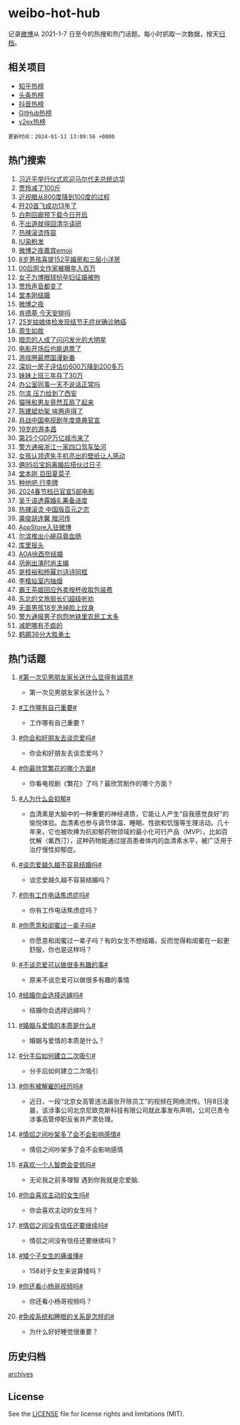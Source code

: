 # weibo-hot-hub

记录[微博](https://www.weibo.com)从 2021-1-7 日至今的热搜和热门话题。每小时抓取一次数据，按天[归档](archives)。

## 相关项目

- [知乎热榜](https://github.com/lonnyzhang423/zhihu-hot-hub)
- [头条热榜](https://github.com/lonnyzhang423/toutiao-hot-hub)
- [抖音热榜](https://github.com/lonnyzhang423/douyin-hot-hub)
- [GitHub热榜](https://github.com/lonnyzhang423/github-hot-hub)
- [v2ex热榜](https://github.com/lonnyzhang423/v2ex-hot-hub)


`更新时间：2024-01-11 13:09:56 +0800`

## 热门搜索

1. [习近平举行仪式欢迎马尔代夫总统访华](https://m.weibo.cn/search?containerid=100103type%3D1%26t%3D10%26q%3D%23%E4%B9%A0%E8%BF%91%E5%B9%B3%E4%B8%BE%E8%A1%8C%E4%BB%AA%E5%BC%8F%E6%AC%A2%E8%BF%8E%E9%A9%AC%E5%B0%94%E4%BB%A3%E5%A4%AB%E6%80%BB%E7%BB%9F%E8%AE%BF%E5%8D%8E%23&stream_entry_id=51&isnewpage=1&extparam=seat%3D1%26filter_type%3Drealtimehot%26q%3D%2523%25E4%25B9%25A0%25E8%25BF%2591%25E5%25B9%25B3%25E4%25B8%25BE%25E8%25A1%258C%25E4%25BB%25AA%25E5%25BC%258F%25E6%25AC%25A2%25E8%25BF%258E%25E9%25A9%25AC%25E5%25B0%2594%25E4%25BB%25A3%25E5%25A4%25AB%25E6%2580%25BB%25E7%25BB%259F%25E8%25AE%25BF%25E5%258D%258E%2523%26dgr%3D0%26pos%3D0%26stream_entry_id%3D51%26cate%3D10103%26c_type%3D51%26display_time%3D1704949795%26pre_seqid%3D17049497953440553846)
1. [贾玲减了100斤](https://m.weibo.cn/search?containerid=100103type%3D1%26t%3D10%26q%3D%E8%B4%BE%E7%8E%B2%E5%87%8F%E4%BA%86100%E6%96%A4&stream_entry_id=31&isnewpage=1&extparam=seat%3D1%26filter_type%3Drealtimehot%26band_rank%3D1%26stream_entry_id%3D31%26flag%3D4%26q%3D%25E8%25B4%25BE%25E7%258E%25B2%25E5%2587%258F%25E4%25BA%2586100%25E6%2596%25A4%26lcate%3D5001%26c_type%3D31%26dgr%3D0%26pos%3D0%26cate%3D5001%26realpos%3D1%26display_time%3D1704949795%26pre_seqid%3D17049497953440553846)
1. [近视眼从800度降到100度的过程](https://m.weibo.cn/search?containerid=100103type%3D1%26t%3D10%26q%3D%E8%BF%91%E8%A7%86%E7%9C%BC%E4%BB%8E800%E5%BA%A6%E9%99%8D%E5%88%B0100%E5%BA%A6%E7%9A%84%E8%BF%87%E7%A8%8B&stream_entry_id=31&isnewpage=1&extparam=seat%3D1%26filter_type%3Drealtimehot%26band_rank%3D2%26stream_entry_id%3D31%26flag%3D16%26q%3D%25E8%25BF%2591%25E8%25A7%2586%25E7%259C%25BC%25E4%25BB%258E800%25E5%25BA%25A6%25E9%2599%258D%25E5%2588%25B0100%25E5%25BA%25A6%25E7%259A%2584%25E8%25BF%2587%25E7%25A8%258B%26lcate%3D5001%26c_type%3D31%26dgr%3D0%26pos%3D1%26cate%3D5001%26realpos%3D2%26display_time%3D1704949795%26pre_seqid%3D17049497953440553846)
1. [歼20首飞成功13年了](https://m.weibo.cn/search?containerid=100103type%3D1%26t%3D10%26q%3D%23%E6%AD%BC20%E9%A6%96%E9%A3%9E%E6%88%90%E5%8A%9F13%E5%B9%B4%E4%BA%86%23&stream_entry_id=31&isnewpage=1&extparam=seat%3D1%26filter_type%3Drealtimehot%26band_rank%3D3%26stream_entry_id%3D31%26flag%3D0%26q%3D%2523%25E6%25AD%25BC20%25E9%25A6%2596%25E9%25A3%259E%25E6%2588%2590%25E5%258A%259F13%25E5%25B9%25B4%25E4%25BA%2586%2523%26lcate%3D5001%26c_type%3D31%26dgr%3D0%26pos%3D2%26cate%3D5001%26realpos%3D3%26display_time%3D1704949795%26pre_seqid%3D17049497953440553846)
1. [白荆回廊预下载今日开启](https://m.weibo.cn/search?containerid=100103type%3D1%26t%3D10%26q%3D%23%E7%99%BD%E8%8D%86%E5%9B%9E%E5%BB%8A%E9%A2%84%E4%B8%8B%E8%BD%BD%E4%BB%8A%E6%97%A5%E5%BC%80%E5%90%AF%23&stream_entry_id=31&isnewpage=1&extparam=seat%3D1%26filter_type%3Drealtimehot%26band_rank%3D4%26stream_entry_id%3D31%26topic_ad%3D1%26q%3D%2523%25E7%2599%25BD%25E8%258D%2586%25E5%259B%259E%25E5%25BB%258A%25E9%25A2%2584%25E4%25B8%258B%25E8%25BD%25BD%25E4%25BB%258A%25E6%2597%25A5%25E5%25BC%2580%25E5%2590%25AF%2523%26lcate%3D5001%26is_ad_pos%3D1%26c_type%3D31%26dgr%3D0%26pos%3D3%26cate%3D5001%26adid%3D218634%26display_time%3D1704949795%26pre_seqid%3D17049497953440553846)
1. [不出道就得回清华读研](https://m.weibo.cn/search?containerid=100103type%3D1%26t%3D10%26q%3D%E4%B8%8D%E5%87%BA%E9%81%93%E5%B0%B1%E5%BE%97%E5%9B%9E%E6%B8%85%E5%8D%8E%E8%AF%BB%E7%A0%94&stream_entry_id=31&isnewpage=1&extparam=seat%3D1%26filter_type%3Drealtimehot%26band_rank%3D4%26stream_entry_id%3D31%26flag%3D1%26q%3D%25E4%25B8%258D%25E5%2587%25BA%25E9%2581%2593%25E5%25B0%25B1%25E5%25BE%2597%25E5%259B%259E%25E6%25B8%2585%25E5%258D%258E%25E8%25AF%25BB%25E7%25A0%2594%26lcate%3D5001%26c_type%3D31%26dgr%3D0%26pos%3D4%26cate%3D5001%26realpos%3D4%26display_time%3D1704949795%26pre_seqid%3D17049497953440553846)
1. [热辣滚烫阵容](https://m.weibo.cn/search?containerid=100103type%3D1%26t%3D10%26q%3D%E7%83%AD%E8%BE%A3%E6%BB%9A%E7%83%AB%E9%98%B5%E5%AE%B9&stream_entry_id=31&isnewpage=1&extparam=seat%3D1%26filter_type%3Drealtimehot%26band_rank%3D5%26stream_entry_id%3D31%26flag%3D2%26q%3D%25E7%2583%25AD%25E8%25BE%25A3%25E6%25BB%259A%25E7%2583%25AB%25E9%2598%25B5%25E5%25AE%25B9%26lcate%3D5001%26c_type%3D31%26dgr%3D0%26pos%3D5%26cate%3D5001%26realpos%3D5%26display_time%3D1704949795%26pre_seqid%3D17049497953440553846)
1. [IU染粉发](https://m.weibo.cn/search?containerid=100103type%3D1%26t%3D10%26q%3D%23IU%E6%9F%93%E7%B2%89%E5%8F%91%23&stream_entry_id=31&isnewpage=1&extparam=seat%3D1%26filter_type%3Drealtimehot%26band_rank%3D6%26stream_entry_id%3D31%26flag%3D1%26q%3D%2523IU%25E6%259F%2593%25E7%25B2%2589%25E5%258F%2591%2523%26lcate%3D5001%26c_type%3D31%26dgr%3D0%26pos%3D6%26cate%3D5001%26realpos%3D6%26display_time%3D1704949795%26pre_seqid%3D17049497953440553846)
1. [微博之夜嘉宾emoji](https://m.weibo.cn/search?containerid=100103type%3D1%26t%3D10%26q%3D%E5%BE%AE%E5%8D%9A%E4%B9%8B%E5%A4%9C%E5%98%89%E5%AE%BEemoji&stream_entry_id=31&isnewpage=1&extparam=seat%3D1%26filter_type%3Drealtimehot%26band_rank%3D7%26stream_entry_id%3D31%26flag%3D1%26q%3D%25E5%25BE%25AE%25E5%258D%259A%25E4%25B9%258B%25E5%25A4%259C%25E5%2598%2589%25E5%25AE%25BEemoji%26lcate%3D5001%26c_type%3D31%26dgr%3D0%26pos%3D7%26cate%3D5001%26realpos%3D7%26display_time%3D1704949795%26pre_seqid%3D17049497953440553846)
1. [8岁男孩喜提152平婚房和三层小洋房](https://m.weibo.cn/search?containerid=100103type%3D1%26t%3D10%26q%3D%238%E5%B2%81%E7%94%B7%E5%AD%A9%E5%96%9C%E6%8F%90152%E5%B9%B3%E5%A9%9A%E6%88%BF%E5%92%8C%E4%B8%89%E5%B1%82%E5%B0%8F%E6%B4%8B%E6%88%BF%23&stream_entry_id=31&isnewpage=1&extparam=seat%3D1%26filter_type%3Drealtimehot%26band_rank%3D8%26stream_entry_id%3D31%26flag%3D0%26q%3D%25238%25E5%25B2%2581%25E7%2594%25B7%25E5%25AD%25A9%25E5%2596%259C%25E6%258F%2590152%25E5%25B9%25B3%25E5%25A9%259A%25E6%2588%25BF%25E5%2592%258C%25E4%25B8%2589%25E5%25B1%2582%25E5%25B0%258F%25E6%25B4%258B%25E6%2588%25BF%2523%26lcate%3D5001%26c_type%3D31%26dgr%3D0%26pos%3D8%26cate%3D5001%26realpos%3D8%26display_time%3D1704949795%26pre_seqid%3D17049497953440553846)
1. [00后网文作家被曝年入百万](https://m.weibo.cn/search?containerid=100103type%3D1%26t%3D10%26q%3D%2300%E5%90%8E%E7%BD%91%E6%96%87%E4%BD%9C%E5%AE%B6%E8%A2%AB%E6%9B%9D%E5%B9%B4%E5%85%A5%E7%99%BE%E4%B8%87%23&stream_entry_id=31&isnewpage=1&extparam=seat%3D1%26filter_type%3Drealtimehot%26band_rank%3D9%26stream_entry_id%3D31%26flag%3D0%26q%3D%252300%25E5%2590%258E%25E7%25BD%2591%25E6%2596%2587%25E4%25BD%259C%25E5%25AE%25B6%25E8%25A2%25AB%25E6%259B%259D%25E5%25B9%25B4%25E5%2585%25A5%25E7%2599%25BE%25E4%25B8%2587%2523%26lcate%3D5001%26c_type%3D31%26dgr%3D0%26pos%3D9%26cate%3D5001%26realpos%3D9%26display_time%3D1704949795%26pre_seqid%3D17049497953440553846)
1. [女子为博眼球扮孕妇征婚被拘](https://m.weibo.cn/search?containerid=100103type%3D1%26t%3D10%26q%3D%23%E5%A5%B3%E5%AD%90%E4%B8%BA%E5%8D%9A%E7%9C%BC%E7%90%83%E6%89%AE%E5%AD%95%E5%A6%87%E5%BE%81%E5%A9%9A%E8%A2%AB%E6%8B%98%23&stream_entry_id=31&isnewpage=1&extparam=seat%3D1%26filter_type%3Drealtimehot%26band_rank%3D10%26stream_entry_id%3D31%26flag%3D1%26q%3D%2523%25E5%25A5%25B3%25E5%25AD%2590%25E4%25B8%25BA%25E5%258D%259A%25E7%259C%25BC%25E7%2590%2583%25E6%2589%25AE%25E5%25AD%2595%25E5%25A6%2587%25E5%25BE%2581%25E5%25A9%259A%25E8%25A2%25AB%25E6%258B%2598%2523%26lcate%3D5001%26c_type%3D31%26dgr%3D0%26pos%3D10%26cate%3D5001%26realpos%3D10%26display_time%3D1704949795%26pre_seqid%3D17049497953440553846)
1. [贾玲声音都变了](https://m.weibo.cn/search?containerid=100103type%3D1%26t%3D10%26q%3D%E8%B4%BE%E7%8E%B2%E5%A3%B0%E9%9F%B3%E9%83%BD%E5%8F%98%E4%BA%86&stream_entry_id=31&isnewpage=1&extparam=seat%3D1%26filter_type%3Drealtimehot%26band_rank%3D11%26stream_entry_id%3D31%26flag%3D2%26q%3D%25E8%25B4%25BE%25E7%258E%25B2%25E5%25A3%25B0%25E9%259F%25B3%25E9%2583%25BD%25E5%258F%2598%25E4%25BA%2586%26lcate%3D5001%26c_type%3D31%26dgr%3D0%26pos%3D11%26cate%3D5001%26realpos%3D11%26display_time%3D1704949795%26pre_seqid%3D17049497953440553846)
1. [堂本刚结婚](https://m.weibo.cn/search?containerid=100103type%3D1%26t%3D10%26q%3D%23%E5%A0%82%E6%9C%AC%E5%88%9A%E7%BB%93%E5%A9%9A%23&stream_entry_id=31&isnewpage=1&extparam=seat%3D1%26filter_type%3Drealtimehot%26band_rank%3D12%26stream_entry_id%3D31%26flag%3D1%26q%3D%2523%25E5%25A0%2582%25E6%259C%25AC%25E5%2588%259A%25E7%25BB%2593%25E5%25A9%259A%2523%26lcate%3D5001%26c_type%3D31%26dgr%3D0%26pos%3D12%26cate%3D5001%26realpos%3D12%26display_time%3D1704949795%26pre_seqid%3D17049497953440553846)
1. [微博之夜](https://m.weibo.cn/search?containerid=100103type%3D1%26t%3D10%26q%3D%E5%BE%AE%E5%8D%9A%E4%B9%8B%E5%A4%9C&stream_entry_id=31&isnewpage=1&extparam=seat%3D1%26filter_type%3Drealtimehot%26band_rank%3D13%26stream_entry_id%3D31%26flag%3D1%26q%3D%25E5%25BE%25AE%25E5%258D%259A%25E4%25B9%258B%25E5%25A4%259C%26lcate%3D5001%26c_type%3D31%26dgr%3D0%26pos%3D13%26cate%3D5001%26realpos%3D13%26display_time%3D1704949795%26pre_seqid%3D17049497953440553846)
1. [肯德基 今天安排吗](https://m.weibo.cn/search?containerid=100103type%3D1%26t%3D10%26q%3D%E8%82%AF%E5%BE%B7%E5%9F%BA+%E4%BB%8A%E5%A4%A9%E5%AE%89%E6%8E%92%E5%90%97&stream_entry_id=31&isnewpage=1&extparam=seat%3D1%26filter_type%3Drealtimehot%26band_rank%3D14%26stream_entry_id%3D31%26flag%3D1%26q%3D%25E8%2582%25AF%25E5%25BE%25B7%25E5%259F%25BA%2520%25E4%25BB%258A%25E5%25A4%25A9%25E5%25AE%2589%25E6%258E%2592%25E5%2590%2597%26lcate%3D5001%26c_type%3D31%26dgr%3D0%26pos%3D14%26cate%3D5001%26realpos%3D14%26display_time%3D1704949795%26pre_seqid%3D17049497953440553846)
1. [25岁姑娘体检发现结节无症状确诊肺癌](https://m.weibo.cn/search?containerid=100103type%3D1%26t%3D10%26q%3D%2325%E5%B2%81%E5%A7%91%E5%A8%98%E4%BD%93%E6%A3%80%E5%8F%91%E7%8E%B0%E7%BB%93%E8%8A%82%E6%97%A0%E7%97%87%E7%8A%B6%E7%A1%AE%E8%AF%8A%E8%82%BA%E7%99%8C%23&stream_entry_id=31&isnewpage=1&extparam=seat%3D1%26filter_type%3Drealtimehot%26band_rank%3D15%26stream_entry_id%3D31%26flag%3D0%26q%3D%252325%25E5%25B2%2581%25E5%25A7%2591%25E5%25A8%2598%25E4%25BD%2593%25E6%25A3%2580%25E5%258F%2591%25E7%258E%25B0%25E7%25BB%2593%25E8%258A%2582%25E6%2597%25A0%25E7%2597%2587%25E7%258A%25B6%25E7%25A1%25AE%25E8%25AF%258A%25E8%2582%25BA%25E7%2599%258C%2523%26lcate%3D5001%26c_type%3D31%26dgr%3D0%26pos%3D15%26cate%3D5001%26realpos%3D15%26display_time%3D1704949795%26pre_seqid%3D17049497953440553846)
1. [周生如故](https://m.weibo.cn/search?containerid=100103type%3D1%26t%3D10%26q%3D%E5%91%A8%E7%94%9F%E5%A6%82%E6%95%85&stream_entry_id=31&isnewpage=1&extparam=seat%3D1%26filter_type%3Drealtimehot%26band_rank%3D16%26stream_entry_id%3D31%26flag%3D0%26q%3D%25E5%2591%25A8%25E7%2594%259F%25E5%25A6%2582%25E6%2595%2585%26lcate%3D5001%26c_type%3D31%26dgr%3D0%26pos%3D16%26cate%3D5001%26realpos%3D16%26display_time%3D1704949795%26pre_seqid%3D17049497953440553846)
1. [暗恋的人成了闪闪发光的大明星](https://m.weibo.cn/search?containerid=100103type%3D1%26t%3D10%26q%3D%E6%9A%97%E6%81%8B%E7%9A%84%E4%BA%BA%E6%88%90%E4%BA%86%E9%97%AA%E9%97%AA%E5%8F%91%E5%85%89%E7%9A%84%E5%A4%A7%E6%98%8E%E6%98%9F&stream_entry_id=31&isnewpage=1&extparam=seat%3D1%26filter_type%3Drealtimehot%26band_rank%3D17%26stream_entry_id%3D31%26flag%3D1%26q%3D%25E6%259A%2597%25E6%2581%258B%25E7%259A%2584%25E4%25BA%25BA%25E6%2588%2590%25E4%25BA%2586%25E9%2597%25AA%25E9%2597%25AA%25E5%258F%2591%25E5%2585%2589%25E7%259A%2584%25E5%25A4%25A7%25E6%2598%258E%25E6%2598%259F%26lcate%3D5001%26c_type%3D31%26dgr%3D0%26pos%3D17%26cate%3D5001%26realpos%3D17%26display_time%3D1704949795%26pre_seqid%3D17049497953440553846)
1. [电影开场后也能退票了](https://m.weibo.cn/search?containerid=100103type%3D1%26t%3D10%26q%3D%23%E7%94%B5%E5%BD%B1%E5%BC%80%E5%9C%BA%E5%90%8E%E4%B9%9F%E8%83%BD%E9%80%80%E7%A5%A8%E4%BA%86%23&stream_entry_id=31&isnewpage=1&extparam=seat%3D1%26filter_type%3Drealtimehot%26band_rank%3D18%26stream_entry_id%3D31%26flag%3D0%26q%3D%2523%25E7%2594%25B5%25E5%25BD%25B1%25E5%25BC%2580%25E5%259C%25BA%25E5%2590%258E%25E4%25B9%259F%25E8%2583%25BD%25E9%2580%2580%25E7%25A5%25A8%25E4%25BA%2586%2523%26lcate%3D5001%26c_type%3D31%26dgr%3D0%26pos%3D18%26cate%3D5001%26realpos%3D18%26display_time%3D1704949795%26pre_seqid%3D17049497953440553846)
1. [游戏圈最燃国漫新番](https://m.weibo.cn/search?containerid=100103type%3D1%26t%3D10%26q%3D%23%E6%B8%B8%E6%88%8F%E5%9C%88%E6%9C%80%E7%87%83%E5%9B%BD%E6%BC%AB%E6%96%B0%E7%95%AA%23&stream_entry_id=31&isnewpage=1&extparam=seat%3D1%26filter_type%3Drealtimehot%26band_rank%3D19%26stream_entry_id%3D31%26flag%3D0%26q%3D%2523%25E6%25B8%25B8%25E6%2588%258F%25E5%259C%2588%25E6%259C%2580%25E7%2587%2583%25E5%259B%25BD%25E6%25BC%25AB%25E6%2596%25B0%25E7%2595%25AA%2523%26lcate%3D5001%26c_type%3D31%26dgr%3D0%26pos%3D19%26cate%3D5001%26realpos%3D19%26adid%3D218588%26display_time%3D1704949795%26pre_seqid%3D17049497953440553846)
1. [深圳一房子评估价600万降到200多万](https://m.weibo.cn/search?containerid=100103type%3D1%26t%3D10%26q%3D%23%E6%B7%B1%E5%9C%B3%E4%B8%80%E6%88%BF%E5%AD%90%E8%AF%84%E4%BC%B0%E4%BB%B7600%E4%B8%87%E9%99%8D%E5%88%B0200%E5%A4%9A%E4%B8%87%23&stream_entry_id=31&isnewpage=1&extparam=seat%3D1%26filter_type%3Drealtimehot%26band_rank%3D20%26stream_entry_id%3D31%26flag%3D0%26q%3D%2523%25E6%25B7%25B1%25E5%259C%25B3%25E4%25B8%2580%25E6%2588%25BF%25E5%25AD%2590%25E8%25AF%2584%25E4%25BC%25B0%25E4%25BB%25B7600%25E4%25B8%2587%25E9%2599%258D%25E5%2588%25B0200%25E5%25A4%259A%25E4%25B8%2587%2523%26lcate%3D5001%26c_type%3D31%26dgr%3D0%26pos%3D20%26cate%3D5001%26realpos%3D20%26display_time%3D1704949795%26pre_seqid%3D17049497953440553846)
1. [妹妹上班三年存了30万](https://m.weibo.cn/search?containerid=100103type%3D1%26t%3D10%26q%3D%23%E5%A6%B9%E5%A6%B9%E4%B8%8A%E7%8F%AD%E4%B8%89%E5%B9%B4%E5%AD%98%E4%BA%8630%E4%B8%87%23&stream_entry_id=31&isnewpage=1&extparam=seat%3D1%26filter_type%3Drealtimehot%26band_rank%3D21%26stream_entry_id%3D31%26flag%3D0%26q%3D%2523%25E5%25A6%25B9%25E5%25A6%25B9%25E4%25B8%258A%25E7%258F%25AD%25E4%25B8%2589%25E5%25B9%25B4%25E5%25AD%2598%25E4%25BA%258630%25E4%25B8%2587%2523%26lcate%3D5001%26c_type%3D31%26dgr%3D0%26pos%3D21%26cate%3D5001%26realpos%3D21%26display_time%3D1704949795%26pre_seqid%3D17049497953440553846)
1. [办公室同事一天不说话正常吗](https://m.weibo.cn/search?containerid=100103type%3D1%26t%3D10%26q%3D%E5%8A%9E%E5%85%AC%E5%AE%A4%E5%90%8C%E4%BA%8B%E4%B8%80%E5%A4%A9%E4%B8%8D%E8%AF%B4%E8%AF%9D%E6%AD%A3%E5%B8%B8%E5%90%97&stream_entry_id=31&isnewpage=1&extparam=seat%3D1%26filter_type%3Drealtimehot%26band_rank%3D22%26stream_entry_id%3D31%26flag%3D1%26q%3D%25E5%258A%259E%25E5%2585%25AC%25E5%25AE%25A4%25E5%2590%258C%25E4%25BA%258B%25E4%25B8%2580%25E5%25A4%25A9%25E4%25B8%258D%25E8%25AF%25B4%25E8%25AF%259D%25E6%25AD%25A3%25E5%25B8%25B8%25E5%2590%2597%26lcate%3D5001%26c_type%3D31%26dgr%3D0%26pos%3D22%26cate%3D5001%26realpos%3D22%26display_time%3D1704949795%26pre_seqid%3D17049497953440553846)
1. [尔滨 压力给到了西安](https://m.weibo.cn/search?containerid=100103type%3D1%26t%3D10%26q%3D%E5%B0%94%E6%BB%A8+%E5%8E%8B%E5%8A%9B%E7%BB%99%E5%88%B0%E4%BA%86%E8%A5%BF%E5%AE%89&stream_entry_id=31&isnewpage=1&extparam=seat%3D1%26filter_type%3Drealtimehot%26band_rank%3D23%26stream_entry_id%3D31%26flag%3D0%26q%3D%25E5%25B0%2594%25E6%25BB%25A8%2520%25E5%258E%258B%25E5%258A%259B%25E7%25BB%2599%25E5%2588%25B0%25E4%25BA%2586%25E8%25A5%25BF%25E5%25AE%2589%26lcate%3D5001%26c_type%3D31%26dgr%3D0%26pos%3D23%26cate%3D5001%26realpos%3D23%26display_time%3D1704949795%26pre_seqid%3D17049497953440553846)
1. [猫咪和男友竟然互扇了起来](https://m.weibo.cn/search?containerid=100103type%3D1%26t%3D10%26q%3D%E7%8C%AB%E5%92%AA%E5%92%8C%E7%94%B7%E5%8F%8B%E7%AB%9F%E7%84%B6%E4%BA%92%E6%89%87%E4%BA%86%E8%B5%B7%E6%9D%A5&stream_entry_id=31&isnewpage=1&extparam=seat%3D1%26filter_type%3Drealtimehot%26band_rank%3D24%26stream_entry_id%3D31%26flag%3D1%26q%3D%25E7%258C%25AB%25E5%2592%25AA%25E5%2592%258C%25E7%2594%25B7%25E5%258F%258B%25E7%25AB%259F%25E7%2584%25B6%25E4%25BA%2592%25E6%2589%2587%25E4%25BA%2586%25E8%25B5%25B7%25E6%259D%25A5%26lcate%3D5001%26c_type%3D31%26dgr%3D0%26pos%3D24%26cate%3D5001%26realpos%3D24%26display_time%3D1704949795%26pre_seqid%3D17049497953440553846)
1. [陈建斌劝架 哞两声得了](https://m.weibo.cn/search?containerid=100103type%3D1%26t%3D10%26q%3D%E9%99%88%E5%BB%BA%E6%96%8C%E5%8A%9D%E6%9E%B6+%E5%93%9E%E4%B8%A4%E5%A3%B0%E5%BE%97%E4%BA%86&stream_entry_id=31&isnewpage=1&extparam=seat%3D1%26filter_type%3Drealtimehot%26band_rank%3D25%26stream_entry_id%3D31%26flag%3D1%26q%3D%25E9%2599%2588%25E5%25BB%25BA%25E6%2596%258C%25E5%258A%259D%25E6%259E%25B6%2520%25E5%2593%259E%25E4%25B8%25A4%25E5%25A3%25B0%25E5%25BE%2597%25E4%25BA%2586%26lcate%3D5001%26c_type%3D31%26dgr%3D0%26pos%3D25%26cate%3D5001%26realpos%3D25%26display_time%3D1704949795%26pre_seqid%3D17049497953440553846)
1. [肖战中国电视剧年度盛典官宣](https://m.weibo.cn/search?containerid=100103type%3D1%26t%3D10%26q%3D%23%E8%82%96%E6%88%98%E4%B8%AD%E5%9B%BD%E7%94%B5%E8%A7%86%E5%89%A7%E5%B9%B4%E5%BA%A6%E7%9B%9B%E5%85%B8%E5%AE%98%E5%AE%A3%23&stream_entry_id=31&isnewpage=1&extparam=seat%3D1%26filter_type%3Drealtimehot%26band_rank%3D26%26stream_entry_id%3D31%26flag%3D1%26q%3D%2523%25E8%2582%2596%25E6%2588%2598%25E4%25B8%25AD%25E5%259B%25BD%25E7%2594%25B5%25E8%25A7%2586%25E5%2589%25A7%25E5%25B9%25B4%25E5%25BA%25A6%25E7%259B%259B%25E5%2585%25B8%25E5%25AE%2598%25E5%25AE%25A3%2523%26lcate%3D5001%26c_type%3D31%26dgr%3D0%26pos%3D26%26cate%3D5001%26realpos%3D26%26display_time%3D1704949795%26pre_seqid%3D17049497953440553846)
1. [19岁的游本昌](https://m.weibo.cn/search?containerid=100103type%3D1%26t%3D10%26q%3D%2319%E5%B2%81%E7%9A%84%E6%B8%B8%E6%9C%AC%E6%98%8C%23&stream_entry_id=31&isnewpage=1&extparam=seat%3D1%26filter_type%3Drealtimehot%26band_rank%3D27%26stream_entry_id%3D31%26flag%3D0%26q%3D%252319%25E5%25B2%2581%25E7%259A%2584%25E6%25B8%25B8%25E6%259C%25AC%25E6%2598%258C%2523%26lcate%3D5001%26c_type%3D31%26dgr%3D0%26pos%3D27%26cate%3D5001%26realpos%3D27%26display_time%3D1704949795%26pre_seqid%3D17049497953440553846)
1. [第25个GDP万亿城市来了](https://m.weibo.cn/search?containerid=100103type%3D1%26t%3D10%26q%3D%23%E7%AC%AC25%E4%B8%AAGDP%E4%B8%87%E4%BA%BF%E5%9F%8E%E5%B8%82%E6%9D%A5%E4%BA%86%23&stream_entry_id=31&isnewpage=1&extparam=seat%3D1%26filter_type%3Drealtimehot%26band_rank%3D28%26stream_entry_id%3D31%26flag%3D1%26q%3D%2523%25E7%25AC%25AC25%25E4%25B8%25AAGDP%25E4%25B8%2587%25E4%25BA%25BF%25E5%259F%258E%25E5%25B8%2582%25E6%259D%25A5%25E4%25BA%2586%2523%26lcate%3D5001%26c_type%3D31%26dgr%3D0%26pos%3D28%26cate%3D5001%26realpos%3D28%26display_time%3D1704949795%26pre_seqid%3D17049497953440553846)
1. [警方通报浙江一家四口驾车坠河](https://m.weibo.cn/search?containerid=100103type%3D1%26t%3D10%26q%3D%23%E8%AD%A6%E6%96%B9%E9%80%9A%E6%8A%A5%E6%B5%99%E6%B1%9F%E4%B8%80%E5%AE%B6%E5%9B%9B%E5%8F%A3%E9%A9%BE%E8%BD%A6%E5%9D%A0%E6%B2%B3%23&stream_entry_id=31&isnewpage=1&extparam=seat%3D1%26filter_type%3Drealtimehot%26band_rank%3D29%26stream_entry_id%3D31%26flag%3D0%26q%3D%2523%25E8%25AD%25A6%25E6%2596%25B9%25E9%2580%259A%25E6%258A%25A5%25E6%25B5%2599%25E6%25B1%259F%25E4%25B8%2580%25E5%25AE%25B6%25E5%259B%259B%25E5%258F%25A3%25E9%25A9%25BE%25E8%25BD%25A6%25E5%259D%25A0%25E6%25B2%25B3%2523%26lcate%3D5001%26c_type%3D31%26dgr%3D0%26pos%3D29%26cate%3D5001%26realpos%3D29%26display_time%3D1704949795%26pre_seqid%3D17049497953440553846)
1. [女孩认领遗失手机亮出的壁纸让人感动](https://m.weibo.cn/search?containerid=100103type%3D1%26t%3D10%26q%3D%23%E5%A5%B3%E5%AD%A9%E8%AE%A4%E9%A2%86%E9%81%97%E5%A4%B1%E6%89%8B%E6%9C%BA%E4%BA%AE%E5%87%BA%E7%9A%84%E5%A3%81%E7%BA%B8%E8%AE%A9%E4%BA%BA%E6%84%9F%E5%8A%A8%23&stream_entry_id=31&isnewpage=1&extparam=seat%3D1%26filter_type%3Drealtimehot%26band_rank%3D30%26stream_entry_id%3D31%26flag%3D0%26q%3D%2523%25E5%25A5%25B3%25E5%25AD%25A9%25E8%25AE%25A4%25E9%25A2%2586%25E9%2581%2597%25E5%25A4%25B1%25E6%2589%258B%25E6%259C%25BA%25E4%25BA%25AE%25E5%2587%25BA%25E7%259A%2584%25E5%25A3%2581%25E7%25BA%25B8%25E8%25AE%25A9%25E4%25BA%25BA%25E6%2584%259F%25E5%258A%25A8%2523%26lcate%3D5001%26c_type%3D31%26dgr%3D0%26pos%3D30%26cate%3D5001%26realpos%3D30%26display_time%3D1704949795%26pre_seqid%3D17049497953440553846)
1. [俩95后宝妈离婚后搭伙过日子](https://m.weibo.cn/search?containerid=100103type%3D1%26t%3D10%26q%3D%23%E4%BF%A995%E5%90%8E%E5%AE%9D%E5%A6%88%E7%A6%BB%E5%A9%9A%E5%90%8E%E6%90%AD%E4%BC%99%E8%BF%87%E6%97%A5%E5%AD%90%23&stream_entry_id=31&isnewpage=1&extparam=seat%3D1%26filter_type%3Drealtimehot%26band_rank%3D31%26stream_entry_id%3D31%26flag%3D0%26q%3D%2523%25E4%25BF%25A995%25E5%2590%258E%25E5%25AE%259D%25E5%25A6%2588%25E7%25A6%25BB%25E5%25A9%259A%25E5%2590%258E%25E6%2590%25AD%25E4%25BC%2599%25E8%25BF%2587%25E6%2597%25A5%25E5%25AD%2590%2523%26lcate%3D5001%26c_type%3D31%26dgr%3D0%26pos%3D31%26cate%3D5001%26realpos%3D31%26display_time%3D1704949795%26pre_seqid%3D17049497953440553846)
1. [堂本刚 百田夏菜子](https://m.weibo.cn/search?containerid=100103type%3D1%26t%3D10%26q%3D%E5%A0%82%E6%9C%AC%E5%88%9A+%E7%99%BE%E7%94%B0%E5%A4%8F%E8%8F%9C%E5%AD%90&stream_entry_id=31&isnewpage=1&extparam=seat%3D1%26filter_type%3Drealtimehot%26band_rank%3D32%26stream_entry_id%3D31%26flag%3D1%26q%3D%25E5%25A0%2582%25E6%259C%25AC%25E5%2588%259A%2520%25E7%2599%25BE%25E7%2594%25B0%25E5%25A4%258F%25E8%258F%259C%25E5%25AD%2590%26lcate%3D5001%26c_type%3D31%26dgr%3D0%26pos%3D32%26cate%3D5001%26realpos%3D32%26display_time%3D1704949795%26pre_seqid%3D17049497953440553846)
1. [种地吧 行李牌](https://m.weibo.cn/search?containerid=100103type%3D1%26t%3D10%26q%3D%E7%A7%8D%E5%9C%B0%E5%90%A7+%E8%A1%8C%E6%9D%8E%E7%89%8C&stream_entry_id=31&isnewpage=1&extparam=seat%3D1%26filter_type%3Drealtimehot%26band_rank%3D33%26stream_entry_id%3D31%26flag%3D1%26q%3D%25E7%25A7%258D%25E5%259C%25B0%25E5%2590%25A7%2520%25E8%25A1%258C%25E6%259D%258E%25E7%2589%258C%26lcate%3D5001%26c_type%3D31%26dgr%3D0%26pos%3D33%26cate%3D5001%26realpos%3D33%26display_time%3D1704949795%26pre_seqid%3D17049497953440553846)
1. [2024春节档已官宣5部电影](https://m.weibo.cn/search?containerid=100103type%3D1%26t%3D10%26q%3D%232024%E6%98%A5%E8%8A%82%E6%A1%A3%E5%B7%B2%E5%AE%98%E5%AE%A35%E9%83%A8%E7%94%B5%E5%BD%B1%23&stream_entry_id=31&isnewpage=1&extparam=seat%3D1%26filter_type%3Drealtimehot%26band_rank%3D34%26stream_entry_id%3D31%26flag%3D1%26q%3D%25232024%25E6%2598%25A5%25E8%258A%2582%25E6%25A1%25A3%25E5%25B7%25B2%25E5%25AE%2598%25E5%25AE%25A35%25E9%2583%25A8%25E7%2594%25B5%25E5%25BD%25B1%2523%26lcate%3D5001%26c_type%3D31%26dgr%3D0%26pos%3D34%26cate%3D5001%26realpos%3D34%26display_time%3D1704949795%26pre_seqid%3D17049497953440553846)
1. [吴千语透露婚礼筹备进度](https://m.weibo.cn/search?containerid=100103type%3D1%26t%3D10%26q%3D%23%E5%90%B4%E5%8D%83%E8%AF%AD%E9%80%8F%E9%9C%B2%E5%A9%9A%E7%A4%BC%E7%AD%B9%E5%A4%87%E8%BF%9B%E5%BA%A6%23&stream_entry_id=31&isnewpage=1&extparam=seat%3D1%26filter_type%3Drealtimehot%26band_rank%3D35%26stream_entry_id%3D31%26flag%3D1%26q%3D%2523%25E5%2590%25B4%25E5%258D%2583%25E8%25AF%25AD%25E9%2580%258F%25E9%259C%25B2%25E5%25A9%259A%25E7%25A4%25BC%25E7%25AD%25B9%25E5%25A4%2587%25E8%25BF%259B%25E5%25BA%25A6%2523%26lcate%3D5001%26c_type%3D31%26dgr%3D0%26pos%3D35%26cate%3D5001%26realpos%3D35%26display_time%3D1704949795%26pre_seqid%3D17049497953440553846)
1. [热辣滚烫 中国版百元之恋](https://m.weibo.cn/search?containerid=100103type%3D1%26t%3D10%26q%3D%E7%83%AD%E8%BE%A3%E6%BB%9A%E7%83%AB+%E4%B8%AD%E5%9B%BD%E7%89%88%E7%99%BE%E5%85%83%E4%B9%8B%E6%81%8B&stream_entry_id=31&isnewpage=1&extparam=seat%3D1%26filter_type%3Drealtimehot%26band_rank%3D36%26stream_entry_id%3D31%26flag%3D1%26q%3D%25E7%2583%25AD%25E8%25BE%25A3%25E6%25BB%259A%25E7%2583%25AB%2520%25E4%25B8%25AD%25E5%259B%25BD%25E7%2589%2588%25E7%2599%25BE%25E5%2585%2583%25E4%25B9%258B%25E6%2581%258B%26lcate%3D5001%26c_type%3D31%26dgr%3D0%26pos%3D36%26cate%3D5001%26realpos%3D36%26display_time%3D1704949795%26pre_seqid%3D17049497953440553846)
1. [龚俊胡连馨 暗河传](https://m.weibo.cn/search?containerid=100103type%3D1%26t%3D10%26q%3D%E9%BE%9A%E4%BF%8A%E8%83%A1%E8%BF%9E%E9%A6%A8+%E6%9A%97%E6%B2%B3%E4%BC%A0&stream_entry_id=31&isnewpage=1&extparam=seat%3D1%26filter_type%3Drealtimehot%26band_rank%3D37%26stream_entry_id%3D31%26flag%3D1%26q%3D%25E9%25BE%259A%25E4%25BF%258A%25E8%2583%25A1%25E8%25BF%259E%25E9%25A6%25A8%2520%25E6%259A%2597%25E6%25B2%25B3%25E4%25BC%25A0%26lcate%3D5001%26c_type%3D31%26dgr%3D0%26pos%3D37%26cate%3D5001%26realpos%3D37%26display_time%3D1704949795%26pre_seqid%3D17049497953440553846)
1. [AppStore入驻微博](https://m.weibo.cn/search?containerid=100103type%3D1%26t%3D10%26q%3D%23AppStore%E5%85%A5%E9%A9%BB%E5%BE%AE%E5%8D%9A%23&stream_entry_id=31&isnewpage=1&extparam=seat%3D1%26filter_type%3Drealtimehot%26band_rank%3D38%26stream_entry_id%3D31%26flag%3D1%26q%3D%2523AppStore%25E5%2585%25A5%25E9%25A9%25BB%25E5%25BE%25AE%25E5%258D%259A%2523%26lcate%3D5001%26c_type%3D31%26dgr%3D0%26pos%3D38%26cate%3D5001%26realpos%3D38%26display_time%3D1704949795%26pre_seqid%3D17049497953440553846)
1. [尔滨推出小碗蒜蓉血肠](https://m.weibo.cn/search?containerid=100103type%3D1%26t%3D10%26q%3D%23%E5%B0%94%E6%BB%A8%E6%8E%A8%E5%87%BA%E5%B0%8F%E7%A2%97%E8%92%9C%E8%93%89%E8%A1%80%E8%82%A0%23&stream_entry_id=31&isnewpage=1&extparam=seat%3D1%26filter_type%3Drealtimehot%26band_rank%3D39%26stream_entry_id%3D31%26flag%3D32768%26q%3D%2523%25E5%25B0%2594%25E6%25BB%25A8%25E6%258E%25A8%25E5%2587%25BA%25E5%25B0%258F%25E7%25A2%2597%25E8%2592%259C%25E8%2593%2589%25E8%25A1%2580%25E8%2582%25A0%2523%26lcate%3D5001%26c_type%3D31%26dgr%3D0%26pos%3D39%26cate%3D5001%26realpos%3D39%26display_time%3D1704949795%26pre_seqid%3D17049497953440553846)
1. [库里摇头](https://m.weibo.cn/search?containerid=100103type%3D1%26t%3D10%26q%3D%23%E5%BA%93%E9%87%8C%E6%91%87%E5%A4%B4%23&stream_entry_id=31&isnewpage=1&extparam=seat%3D1%26filter_type%3Drealtimehot%26band_rank%3D40%26stream_entry_id%3D31%26flag%3D1%26q%3D%2523%25E5%25BA%2593%25E9%2587%258C%25E6%2591%2587%25E5%25A4%25B4%2523%26lcate%3D5001%26c_type%3D31%26dgr%3D0%26pos%3D40%26cate%3D5001%26realpos%3D40%26display_time%3D1704949795%26pre_seqid%3D17049497953440553846)
1. [AOA徐酉奈结婚](https://m.weibo.cn/search?containerid=100103type%3D1%26t%3D10%26q%3D%23AOA%E5%BE%90%E9%85%89%E5%A5%88%E7%BB%93%E5%A9%9A%23&stream_entry_id=31&isnewpage=1&extparam=seat%3D1%26filter_type%3Drealtimehot%26band_rank%3D41%26stream_entry_id%3D31%26flag%3D1%26q%3D%2523AOA%25E5%25BE%2590%25E9%2585%2589%25E5%25A5%2588%25E7%25BB%2593%25E5%25A9%259A%2523%26lcate%3D5001%26c_type%3D31%26dgr%3D0%26pos%3D41%26cate%3D5001%26realpos%3D41%26display_time%3D1704949795%26pre_seqid%3D17049497953440553846)
1. [巩俐出演时尚主编](https://m.weibo.cn/search?containerid=100103type%3D1%26t%3D10%26q%3D%23%E5%B7%A9%E4%BF%90%E5%87%BA%E6%BC%94%E6%97%B6%E5%B0%9A%E4%B8%BB%E7%BC%96%23&stream_entry_id=31&isnewpage=1&extparam=seat%3D1%26filter_type%3Drealtimehot%26band_rank%3D42%26stream_entry_id%3D31%26flag%3D0%26q%3D%2523%25E5%25B7%25A9%25E4%25BF%2590%25E5%2587%25BA%25E6%25BC%2594%25E6%2597%25B6%25E5%25B0%259A%25E4%25B8%25BB%25E7%25BC%2596%2523%26lcate%3D5001%26c_type%3D31%26dgr%3D0%26pos%3D42%26cate%3D5001%26realpos%3D42%26adid%3D218651%26display_time%3D1704949795%26pre_seqid%3D17049497953440553846)
1. [是枝裕和杨幂刘诗诗同框](https://m.weibo.cn/search?containerid=100103type%3D1%26t%3D10%26q%3D%23%E6%98%AF%E6%9E%9D%E8%A3%95%E5%92%8C%E6%9D%A8%E5%B9%82%E5%88%98%E8%AF%97%E8%AF%97%E5%90%8C%E6%A1%86%23&stream_entry_id=31&isnewpage=1&extparam=seat%3D1%26filter_type%3Drealtimehot%26band_rank%3D43%26stream_entry_id%3D31%26flag%3D1%26q%3D%2523%25E6%2598%25AF%25E6%259E%259D%25E8%25A3%2595%25E5%2592%258C%25E6%259D%25A8%25E5%25B9%2582%25E5%2588%2598%25E8%25AF%2597%25E8%25AF%2597%25E5%2590%258C%25E6%25A1%2586%2523%26lcate%3D5001%26c_type%3D31%26dgr%3D0%26pos%3D43%26cate%3D5001%26realpos%3D43%26display_time%3D1704949795%26pre_seqid%3D17049497953440553846)
1. [李楷灿室内抽烟](https://m.weibo.cn/search?containerid=100103type%3D1%26t%3D10%26q%3D%23%E6%9D%8E%E6%A5%B7%E7%81%BF%E5%AE%A4%E5%86%85%E6%8A%BD%E7%83%9F%23&stream_entry_id=31&isnewpage=1&extparam=seat%3D1%26filter_type%3Drealtimehot%26band_rank%3D44%26stream_entry_id%3D31%26flag%3D0%26q%3D%2523%25E6%259D%258E%25E6%25A5%25B7%25E7%2581%25BF%25E5%25AE%25A4%25E5%2586%2585%25E6%258A%25BD%25E7%2583%259F%2523%26lcate%3D5001%26c_type%3D31%26dgr%3D0%26pos%3D44%26cate%3D5001%26realpos%3D44%26display_time%3D1704949795%26pre_seqid%3D17049497953440553846)
1. [霸王茶姬回应外卖按杯收取包装费](https://m.weibo.cn/search?containerid=100103type%3D1%26t%3D10%26q%3D%23%E9%9C%B8%E7%8E%8B%E8%8C%B6%E5%A7%AC%E5%9B%9E%E5%BA%94%E5%A4%96%E5%8D%96%E6%8C%89%E6%9D%AF%E6%94%B6%E5%8F%96%E5%8C%85%E8%A3%85%E8%B4%B9%23&stream_entry_id=31&isnewpage=1&extparam=seat%3D1%26filter_type%3Drealtimehot%26band_rank%3D45%26stream_entry_id%3D31%26flag%3D0%26q%3D%2523%25E9%259C%25B8%25E7%258E%258B%25E8%258C%25B6%25E5%25A7%25AC%25E5%259B%259E%25E5%25BA%2594%25E5%25A4%2596%25E5%258D%2596%25E6%258C%2589%25E6%259D%25AF%25E6%2594%25B6%25E5%258F%2596%25E5%258C%2585%25E8%25A3%2585%25E8%25B4%25B9%2523%26lcate%3D5001%26c_type%3D31%26dgr%3D0%26pos%3D45%26cate%3D5001%26realpos%3D45%26display_time%3D1704949795%26pre_seqid%3D17049497953440553846)
1. [东北的文旅局长们超级听劝](https://m.weibo.cn/search?containerid=100103type%3D1%26t%3D10%26q%3D%23%E4%B8%9C%E5%8C%97%E7%9A%84%E6%96%87%E6%97%85%E5%B1%80%E9%95%BF%E4%BB%AC%E8%B6%85%E7%BA%A7%E5%90%AC%E5%8A%9D%23&stream_entry_id=31&isnewpage=1&extparam=seat%3D1%26filter_type%3Drealtimehot%26band_rank%3D46%26stream_entry_id%3D31%26flag%3D32768%26q%3D%2523%25E4%25B8%259C%25E5%258C%2597%25E7%259A%2584%25E6%2596%2587%25E6%2597%2585%25E5%25B1%2580%25E9%2595%25BF%25E4%25BB%25AC%25E8%25B6%2585%25E7%25BA%25A7%25E5%2590%25AC%25E5%258A%259D%2523%26lcate%3D5001%26c_type%3D31%26dgr%3D0%26pos%3D46%26cate%3D5001%26realpos%3D46%26display_time%3D1704949795%26pre_seqid%3D17049497953440553846)
1. [无面男孩18岁洗掉脸上纹身](https://m.weibo.cn/search?containerid=100103type%3D1%26t%3D10%26q%3D%23%E6%97%A0%E9%9D%A2%E7%94%B7%E5%AD%A918%E5%B2%81%E6%B4%97%E6%8E%89%E8%84%B8%E4%B8%8A%E7%BA%B9%E8%BA%AB%23&stream_entry_id=31&isnewpage=1&extparam=seat%3D1%26filter_type%3Drealtimehot%26band_rank%3D47%26stream_entry_id%3D31%26flag%3D0%26q%3D%2523%25E6%2597%25A0%25E9%259D%25A2%25E7%2594%25B7%25E5%25AD%25A918%25E5%25B2%2581%25E6%25B4%2597%25E6%258E%2589%25E8%2584%25B8%25E4%25B8%258A%25E7%25BA%25B9%25E8%25BA%25AB%2523%26lcate%3D5001%26c_type%3D31%26dgr%3D0%26pos%3D47%26cate%3D5001%26realpos%3D47%26display_time%3D1704949795%26pre_seqid%3D17049497953440553846)
1. [警方通报男子抱怨地铁里农民工太多](https://m.weibo.cn/search?containerid=100103type%3D1%26t%3D10%26q%3D%23%E8%AD%A6%E6%96%B9%E9%80%9A%E6%8A%A5%E7%94%B7%E5%AD%90%E6%8A%B1%E6%80%A8%E5%9C%B0%E9%93%81%E9%87%8C%E5%86%9C%E6%B0%91%E5%B7%A5%E5%A4%AA%E5%A4%9A%23&stream_entry_id=31&isnewpage=1&extparam=seat%3D1%26filter_type%3Drealtimehot%26band_rank%3D48%26stream_entry_id%3D31%26flag%3D0%26q%3D%2523%25E8%25AD%25A6%25E6%2596%25B9%25E9%2580%259A%25E6%258A%25A5%25E7%2594%25B7%25E5%25AD%2590%25E6%258A%25B1%25E6%2580%25A8%25E5%259C%25B0%25E9%2593%2581%25E9%2587%258C%25E5%2586%259C%25E6%25B0%2591%25E5%25B7%25A5%25E5%25A4%25AA%25E5%25A4%259A%2523%26lcate%3D5001%26c_type%3D31%26dgr%3D0%26pos%3D48%26cate%3D5001%26realpos%3D48%26display_time%3D1704949795%26pre_seqid%3D17049497953440553846)
1. [减肥哪有不疯的](https://m.weibo.cn/search?containerid=100103type%3D1%26t%3D10%26q%3D%E5%87%8F%E8%82%A5%E5%93%AA%E6%9C%89%E4%B8%8D%E7%96%AF%E7%9A%84&stream_entry_id=31&isnewpage=1&extparam=seat%3D1%26filter_type%3Drealtimehot%26band_rank%3D49%26stream_entry_id%3D31%26flag%3D1%26q%3D%25E5%2587%258F%25E8%2582%25A5%25E5%2593%25AA%25E6%259C%2589%25E4%25B8%258D%25E7%2596%25AF%25E7%259A%2584%26lcate%3D5001%26c_type%3D31%26dgr%3D0%26pos%3D49%26cate%3D5001%26realpos%3D49%26display_time%3D1704949795%26pre_seqid%3D17049497953440553846)
1. [鹈鹕36分大胜勇士](https://m.weibo.cn/search?containerid=100103type%3D1%26t%3D10%26q%3D%23%E9%B9%88%E9%B9%9536%E5%88%86%E5%A4%A7%E8%83%9C%E5%8B%87%E5%A3%AB%23&stream_entry_id=31&isnewpage=1&extparam=seat%3D1%26filter_type%3Drealtimehot%26band_rank%3D50%26stream_entry_id%3D31%26flag%3D1%26q%3D%2523%25E9%25B9%2588%25E9%25B9%259536%25E5%2588%2586%25E5%25A4%25A7%25E8%2583%259C%25E5%258B%2587%25E5%25A3%25AB%2523%26lcate%3D5001%26c_type%3D31%26dgr%3D0%26pos%3D50%26cate%3D5001%26realpos%3D50%26display_time%3D1704949795%26pre_seqid%3D17049497953440553846)

## 热门话题

1. [#第一次见男朋友家长送什么显得有诚意#](https://m.weibo.cn/search?containerid=231522type%3D1%26t%3D10%26q%3D%23%E7%AC%AC%E4%B8%80%E6%AC%A1%E8%A7%81%E7%94%B7%E6%9C%8B%E5%8F%8B%E5%AE%B6%E9%95%BF%E9%80%81%E4%BB%80%E4%B9%88%E6%98%BE%E5%BE%97%E6%9C%89%E8%AF%9A%E6%84%8F%23&stream_entry_id=128&isnewpage=1&extparam=seat%3D1%26cate%3D5004%26dgr%3D0%26pos%3D1-0-0%26c_type%3D128%26unitid%3D1704946836507%26lcate%3D5004%26display_time%3D1704949796%26pre_seqid%3D170494979669607125124)
    - 第一次见男朋友家长送什么？

1. [#工作哪有自己重要#](https://m.weibo.cn/search?containerid=231522type%3D1%26t%3D10%26q%3D%23%E5%B7%A5%E4%BD%9C%E5%93%AA%E6%9C%89%E8%87%AA%E5%B7%B1%E9%87%8D%E8%A6%81%23&stream_entry_id=128&isnewpage=1&extparam=seat%3D1%26cate%3D5004%26dgr%3D0%26pos%3D1-0-1%26c_type%3D128%26unitid%3D1704949537973%26lcate%3D5004%26display_time%3D1704949796%26pre_seqid%3D170494979669607125124)
    - 工作哪有自己重要？

1. [#你会和好朋友去谈恋爱吗#](https://m.weibo.cn/search?containerid=231522type%3D1%26t%3D10%26q%3D%23%E4%BD%A0%E4%BC%9A%E5%92%8C%E5%A5%BD%E6%9C%8B%E5%8F%8B%E5%8E%BB%E8%B0%88%E6%81%8B%E7%88%B1%E5%90%97%23&stream_entry_id=128&isnewpage=1&extparam=seat%3D1%26cate%3D5004%26dgr%3D0%26pos%3D1-0-2%26c_type%3D128%26unitid%3D1704849959446%26lcate%3D5004%26display_time%3D1704949796%26pre_seqid%3D170494979669607125124)
    - 你会和好朋友去谈恋爱吗？

1. [#你最欣赏繁花的哪个方面#](https://m.weibo.cn/search?containerid=231522type%3D1%26t%3D10%26q%3D%23%E4%BD%A0%E6%9C%80%E6%AC%A3%E8%B5%8F%E7%B9%81%E8%8A%B1%E7%9A%84%E5%93%AA%E4%B8%AA%E6%96%B9%E9%9D%A2%23&stream_entry_id=128&isnewpage=1&extparam=seat%3D1%26cate%3D5004%26dgr%3D0%26pos%3D1-0-3%26c_type%3D128%26unitid%3D1704872158127%26lcate%3D5004%26display_time%3D1704949796%26pre_seqid%3D170494979669607125124)
    - 你看电视剧《繁花》了吗？最欣赏剧作的哪个方面？

1. [#人为什么会抑郁#](https://m.weibo.cn/search?containerid=231522type%3D1%26t%3D10%26q%3D%23%E4%BA%BA%E4%B8%BA%E4%BB%80%E4%B9%88%E4%BC%9A%E6%8A%91%E9%83%81%23&stream_entry_id=128&isnewpage=1&extparam=seat%3D1%26cate%3D5004%26dgr%3D0%26pos%3D1-0-4%26c_type%3D128%26unitid%3D1704881163792%26lcate%3D5004%26display_time%3D1704949796%26pre_seqid%3D170494979669607125124)
    - 血清素是大脑中的一种重要的神经递质，它能让人产生“自我感觉良好”的愉悦体验。血清素也参与调节体温、睡眠、性欲和饥饿等生理活动。几十年来，它也被吹捧为抗抑郁药物领域的最小化可行产品（MVP）。比如百忧解（氟西汀），这种药物能通过提高患者体内的血清素水平，被广泛用于治疗慢性抑郁症。

1. [#谈恋爱越久越不容易结婚吗#](https://m.weibo.cn/search?containerid=231522type%3D1%26t%3D10%26q%3D%23%E8%B0%88%E6%81%8B%E7%88%B1%E8%B6%8A%E4%B9%85%E8%B6%8A%E4%B8%8D%E5%AE%B9%E6%98%93%E7%BB%93%E5%A9%9A%E5%90%97%23&stream_entry_id=128&isnewpage=1&extparam=seat%3D1%26cate%3D5004%26dgr%3D0%26pos%3D1-0-5%26c_type%3D128%26unitid%3D1704871559387%26lcate%3D5004%26display_time%3D1704949796%26pre_seqid%3D170494979669607125124)
    - 谈恋爱越久越不容易结婚吗？

1. [#你有工作电话焦虑症吗#](https://m.weibo.cn/search?containerid=231522type%3D1%26t%3D10%26q%3D%23%E4%BD%A0%E6%9C%89%E5%B7%A5%E4%BD%9C%E7%94%B5%E8%AF%9D%E7%84%A6%E8%99%91%E7%97%87%E5%90%97%23&stream_entry_id=128&isnewpage=1&extparam=seat%3D1%26cate%3D5004%26dgr%3D0%26pos%3D1-0-6%26c_type%3D128%26unitid%3D1704877884678%26lcate%3D5004%26display_time%3D1704949796%26pre_seqid%3D170494979669607125124)
    - 你有工作电话焦虑症吗？

1. [#你愿意和闺蜜过一辈子吗#](https://m.weibo.cn/search?containerid=231522type%3D1%26t%3D10%26q%3D%23%E4%BD%A0%E6%84%BF%E6%84%8F%E5%92%8C%E9%97%BA%E8%9C%9C%E8%BF%87%E4%B8%80%E8%BE%88%E5%AD%90%E5%90%97%23&stream_entry_id=128&isnewpage=1&extparam=seat%3D1%26cate%3D5004%26dgr%3D0%26pos%3D1-0-7%26c_type%3D128%26unitid%3D1704875757520%26lcate%3D5004%26display_time%3D1704949796%26pre_seqid%3D170494979669607125124)
    - 你愿意和闺蜜过一辈子吗？有的女生不想结婚，反而觉得和闺蜜在一起更舒服，你也是这样吗？

1. [#不谈恋爱可以做很多有趣的事#](https://m.weibo.cn/search?containerid=231522type%3D1%26t%3D10%26q%3D%23%E4%B8%8D%E8%B0%88%E6%81%8B%E7%88%B1%E5%8F%AF%E4%BB%A5%E5%81%9A%E5%BE%88%E5%A4%9A%E6%9C%89%E8%B6%A3%E7%9A%84%E4%BA%8B%23&stream_entry_id=128&isnewpage=1&extparam=seat%3D1%26cate%3D5004%26dgr%3D0%26pos%3D1-0-8%26c_type%3D128%26unitid%3D1704865280259%26lcate%3D5004%26display_time%3D1704949796%26pre_seqid%3D170494979669607125124)
    - 原来不谈恋爱可以做很多有趣的事情

1. [#结婚你会选择远嫁吗#](https://m.weibo.cn/search?containerid=231522type%3D1%26t%3D10%26q%3D%23%E7%BB%93%E5%A9%9A%E4%BD%A0%E4%BC%9A%E9%80%89%E6%8B%A9%E8%BF%9C%E5%AB%81%E5%90%97%23&stream_entry_id=128&isnewpage=1&extparam=seat%3D1%26cate%3D5004%26dgr%3D0%26pos%3D1-0-9%26c_type%3D128%26unitid%3D1704870361894%26lcate%3D5004%26display_time%3D1704949796%26pre_seqid%3D170494979669607125124)
    - 结婚你会选择远嫁吗？

1. [#婚姻与爱情的本质是什么#](https://m.weibo.cn/search?containerid=231522type%3D1%26t%3D10%26q%3D%23%E5%A9%9A%E5%A7%BB%E4%B8%8E%E7%88%B1%E6%83%85%E7%9A%84%E6%9C%AC%E8%B4%A8%E6%98%AF%E4%BB%80%E4%B9%88%23&stream_entry_id=128&isnewpage=1&extparam=seat%3D1%26cate%3D5004%26dgr%3D0%26pos%3D1-0-10%26c_type%3D128%26unitid%3D1704881162756%26lcate%3D5004%26display_time%3D1704949796%26pre_seqid%3D170494979669607125124)
    - 婚姻与爱情的本质是什么？

1. [#分手后如何建立二次吸引#](https://m.weibo.cn/search?containerid=231522type%3D1%26t%3D10%26q%3D%23%E5%88%86%E6%89%8B%E5%90%8E%E5%A6%82%E4%BD%95%E5%BB%BA%E7%AB%8B%E4%BA%8C%E6%AC%A1%E5%90%B8%E5%BC%95%23&stream_entry_id=128&isnewpage=1&extparam=seat%3D1%26cate%3D5004%26dgr%3D0%26pos%3D1-0-11%26c_type%3D128%26unitid%3D1704870666886%26lcate%3D5004%26display_time%3D1704949796%26pre_seqid%3D170494979669607125124)
    - 分手后如何建立二次吸引

1. [#你有被解雇的经历吗#](https://m.weibo.cn/search?containerid=231522type%3D1%26t%3D10%26q%3D%23%E4%BD%A0%E6%9C%89%E8%A2%AB%E8%A7%A3%E9%9B%87%E7%9A%84%E7%BB%8F%E5%8E%86%E5%90%97%23&stream_entry_id=128&isnewpage=1&extparam=seat%3D1%26cate%3D5004%26dgr%3D0%26pos%3D1-0-12%26c_type%3D128%26unitid%3D1704794482090%26lcate%3D5004%26display_time%3D1704949796%26pre_seqid%3D170494979669607125124)
    - 近日，一段“北京女高管违法嚣张开除员工”的视频在网络流传。1月8日凌晨，该涉事公司北京尼欧克斯科技有限公司就此事发布声明，公司已责令涉事高管停职反省并严肃处理。

1. [#情侣之间吵架多了会不会影响感情#](https://m.weibo.cn/search?containerid=231522type%3D1%26t%3D10%26q%3D%23%E6%83%85%E4%BE%A3%E4%B9%8B%E9%97%B4%E5%90%B5%E6%9E%B6%E5%A4%9A%E4%BA%86%E4%BC%9A%E4%B8%8D%E4%BC%9A%E5%BD%B1%E5%93%8D%E6%84%9F%E6%83%85%23&stream_entry_id=128&isnewpage=1&extparam=seat%3D1%26cate%3D5004%26dgr%3D0%26pos%3D1-0-13%26c_type%3D128%26unitid%3D1704792093809%26lcate%3D5004%26display_time%3D1704949796%26pre_seqid%3D170494979669607125124)
    - 情侣之间吵架多了会不会影响感情

1. [#喜欢一个人智商会变低吗#](https://m.weibo.cn/search?containerid=231522type%3D1%26t%3D10%26q%3D%23%E5%96%9C%E6%AC%A2%E4%B8%80%E4%B8%AA%E4%BA%BA%E6%99%BA%E5%95%86%E4%BC%9A%E5%8F%98%E4%BD%8E%E5%90%97%23&stream_entry_id=128&isnewpage=1&extparam=seat%3D1%26cate%3D5004%26dgr%3D0%26pos%3D1-0-14%26c_type%3D128%26unitid%3D1704783068038%26lcate%3D5004%26display_time%3D1704949796%26pre_seqid%3D170494979669607125124)
    - 无论我之前多理智  遇到你我就是恋爱脑.

1. [#你会喜欢主动的女生吗#](https://m.weibo.cn/search?containerid=231522type%3D1%26t%3D10%26q%3D%23%E4%BD%A0%E4%BC%9A%E5%96%9C%E6%AC%A2%E4%B8%BB%E5%8A%A8%E7%9A%84%E5%A5%B3%E7%94%9F%E5%90%97%23&stream_entry_id=128&isnewpage=1&extparam=seat%3D1%26cate%3D5004%26dgr%3D0%26pos%3D1-0-15%26c_type%3D128%26unitid%3D1704786077236%26lcate%3D5004%26display_time%3D1704949796%26pre_seqid%3D170494979669607125124)
    - 你会喜欢主动的女生吗？

1. [#情侣之间没有信任还要继续吗#](https://m.weibo.cn/search?containerid=231522type%3D1%26t%3D10%26q%3D%23%E6%83%85%E4%BE%A3%E4%B9%8B%E9%97%B4%E6%B2%A1%E6%9C%89%E4%BF%A1%E4%BB%BB%E8%BF%98%E8%A6%81%E7%BB%A7%E7%BB%AD%E5%90%97%23&stream_entry_id=128&isnewpage=1&extparam=seat%3D1%26cate%3D5004%26dgr%3D0%26pos%3D1-0-16%26c_type%3D128%26unitid%3D1704816099203%26lcate%3D5004%26display_time%3D1704949796%26pre_seqid%3D170494979669607125124)
    - 情侣之间没有信任还要继续吗？

1. [#矮个子女生的痛谁懂#](https://m.weibo.cn/search?containerid=231522type%3D1%26t%3D10%26q%3D%23%E7%9F%AE%E4%B8%AA%E5%AD%90%E5%A5%B3%E7%94%9F%E7%9A%84%E7%97%9B%E8%B0%81%E6%87%82%23&stream_entry_id=128&isnewpage=1&extparam=seat%3D1%26cate%3D5004%26dgr%3D0%26pos%3D1-0-17%26c_type%3D128%26unitid%3D1704804675994%26lcate%3D5004%26display_time%3D1704949796%26pre_seqid%3D170494979669607125124)
    - 158对于女生来说算矮吗？

1. [#你还看小杨哥视频吗#](https://m.weibo.cn/search?containerid=231522type%3D1%26t%3D10%26q%3D%23%E4%BD%A0%E8%BF%98%E7%9C%8B%E5%B0%8F%E6%9D%A8%E5%93%A5%E8%A7%86%E9%A2%91%E5%90%97%23&stream_entry_id=128&isnewpage=1&extparam=seat%3D1%26cate%3D5004%26dgr%3D0%26pos%3D1-0-18%26c_type%3D128%26unitid%3D1704797193944%26lcate%3D5004%26display_time%3D1704949796%26pre_seqid%3D170494979669607125124)
    - 你还看小杨哥视频吗？

1. [#免疫系统和睡眠的关系是怎样的#](https://m.weibo.cn/search?containerid=231522type%3D1%26t%3D10%26q%3D%23%E5%85%8D%E7%96%AB%E7%B3%BB%E7%BB%9F%E5%92%8C%E7%9D%A1%E7%9C%A0%E7%9A%84%E5%85%B3%E7%B3%BB%E6%98%AF%E6%80%8E%E6%A0%B7%E7%9A%84%23&stream_entry_id=128&isnewpage=1&extparam=seat%3D1%26cate%3D5004%26dgr%3D0%26pos%3D1-0-19%26c_type%3D128%26unitid%3D1704941443334%26lcate%3D5004%26display_time%3D1704949796%26pre_seqid%3D170494979669607125124)
    - 为什么好好睡觉很重要？


## 历史归档

[archives](archives)

## License

See the [LICENSE](LICENSE) file for license rights and limitations (MIT).
